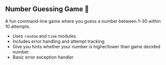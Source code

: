 ## Number Guessing Game 🎯
A fun command-line game where you guess a number between 1–30 within 10 attempts.
- Uses `random` and `time` modules.
- Includes error handling and attempt tracking.
- Give you hints whether your number is higher/lower than game decided number.
- Basic error exception handler.